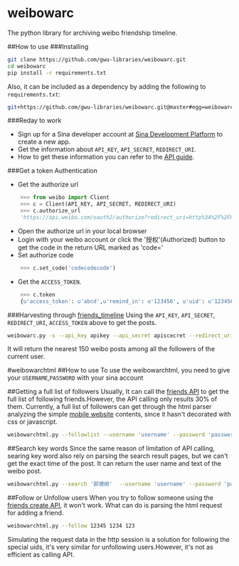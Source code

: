 # weibowarc
The python library for archiving weibo friendship timeline.

##How to use
###Installing

```bash
git clone https://github.com/gwu-libraries/weibowarc.git
cd weibowarc
pip install -r requirements.txt
```

Also, it can be included as a dependency by adding the following to `requirements.txt`:

```bash
git+https://github.com/gwu-libraries/weibowarc.git@master#egg=weibowarc
```

###Reday to work
* Sign up for a Sina developer account at [Sina Development Platform](http://open.weibo.com/apps) to create a new app.
* Get the information about `API_KEY`, `API_SECRET`, `REDIRECT_URI`.
* How to get these information you can refer to the [API guide](https://www.cs.cmu.edu/~lingwang/weiboguide/).

###Get a token Authentication
* Get the authorize url
```python
    >>> from weibo import Client
    >>> c = Client(API_KEY, API_SECRET, REDIRECT_URI)
    >>> c.authorize_url
    'https://api.weibo.com/oauth2/authorize?redirect_uri=http%3A%2F%2F&client_id=123456'
```    
* Open the authorize url in your local browser
* Login with your weibo account or click the '授权'(Authorized) button to get the code in the return URL marked as 'code='
* Set authorize code
```python
    >>> c.set_code('codecodecode')
```
* Get the `ACCESS_TOKEN`.
```python
    >>> c.token
    {u'access_token': u'abcd',u'remind_in': u'123456', u'uid': u'123456', u'expires_at': 1609785214}
```  

###Harvesting through [friends_timeline](http://open.weibo.com/wiki/2/statuses/friends_timeline)
Using the `API_KEY`, `API_SECRET`, `REDIRECT_URI`, `ACCESS_TOKEN` above to get the posts.

```bash
weibowarc.py -s --api_key apikey --api_secret apiscecret --redirect_uri uri --access_token accesstoken 
```  

It will return the nearest 150 weibo posts among all the followers of the current user.

#weibowarchtml
##How to use
To use the weibowarchtml, you need to give your `USERNAME`,`PASSWORD` with your sina account  

##Getting a full list of followers
Usually, It can call the [friends API](http://open.weibo.com/wiki/2/friendships/friends) to get the full list of following friends.However, the API calling only results 30% of them.
Currently, a full list of followers can get through the html parser analyzing the simple [mobile website](http://weibo.cn/) contents, since it hasn't decorated with css or javascript. 

```bash
weibowarchtml.py --followlist --username 'username' --password 'password'
```  

##Search key words
Since the same reason of limitation of API calling, searing key word also rely on parsing the search result pages, but we can't get the exact time of the post. 
It can return the user name and text of the weibo post.

```bash
weibowarchtml.py --search '郭德纲'  --username 'username' --password 'password'
```  

##Follow or Unfollow users
When you try to follow someone using the [friends create API](http://open.weibo.com/wiki/2/friendships/create), it won't work. What can do is parsing the html request for adding a friend. 

```bash
weibowarchtml.py --follow 12345 1234 123
```  
Simulating the request data in the http session is a solution for following the special uids, it's very similar for unfollowing users.However, it's not as efficient as calling API.
